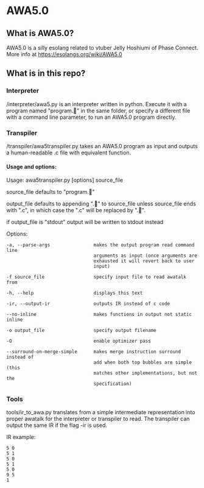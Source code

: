 # AWA5.0

## What is AWA5.0?
AWA5.0 is a silly esolang related to vtuber Jelly Hoshiumi of Phase Connect.
More info at https://esolangs.org/wiki/AWA5.0

## What is in this repo?

### Interpreter

/interpreter/awa5.py is an interpreter written in python.
Execute it with a program named "program.🌠" in the same folder, or specify a different file with a command line parameter, to run an AWA5.0 program directly.

### Transpiler

/transpiler/awa5transpiler.py takes an AWA5.0 program as input and outputs a human-readable .c file with equivalent function.

#### Usage and options:

Usage: awa5transpiler.py [options] source_file

source_file defaults to "program.🌠"

output_file defaults to appending ".🌠" to source_file unless source_file ends
with ".c", in which case the ".c" will be replaced by ".🌠".

if output_file is "stdout" output will be written to stdout instead

Options:

    -a, --parse-args                makes the output program read command line
                                    arguments as input (once arguments are 
                                    exhausted it will revert back to user 
                                    input)

    -f source_file                  specify input file to read awatalk from

    -h, --help                      displays this text

    -ir, --output-ir                outputs IR instead of c code

    --no-inline                     makes functions in output not static inline

    -o output_file                  specify output filename

    -O                              enable optimizer pass

    --surround-on-merge-simple      makes merge instruction surround instead of
                                    add when both top bubbles are simple (this
                                    matches other implementations, but not the
                                    specification)

### Tools

tools/ir_to_awa.py translates from a simple intermediate representation into proper awatalk for the interpreter or transpiler to read.
The transpiler can output the same IR if the flag -ir is used.

IR example:

    5 0
    5 1
    5 0
    5 1
    5 0
    9 5
    1
